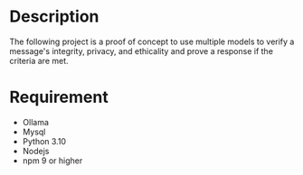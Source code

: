 # Description
The following project is a proof of concept to use multiple models to verify a message's integrity, privacy, and ethicality and prove a response if the criteria are met.

# Requirement
* Ollama
* Mysql
* Python 3.10
* Nodejs
* npm 9 or higher
